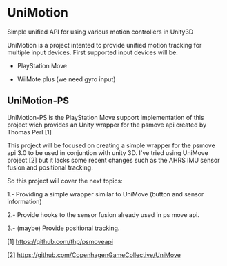 UniMotion
=========

Simple unified API for using various motion controllers in Unity3D

UniMotion is a project intented to provide unified motion tracking for multiple input devices. 
First supported input devices will be:

- PlayStation Move

- WiiMote plus (we need gyro input)



UniMotion-PS
------------
UniMotion-PS is the PlayStation Move support implementation of this project wich provides an Unity wrapper for the psmove api created by Thomas Perl [1]

This project will be focused on creating a simple wrapper for the psmove api 3.0 to be used in conjuntion with unity 3D. I've tried using UniMove project [2] but it lacks some recent changes such as the AHRS IMU sensor fusion and positional tracking.

So this project will cover the next topics:

  1.- Providing a simple wrapper similar to UniMove (button and sensor information)
  
  2.- Provide hooks to the sensor fusion already used in ps move api.

  3.- (maybe) Provide positional tracking.


[1] https://github.com/thp/psmoveapi

[2] https://github.com/CopenhagenGameCollective/UniMove
